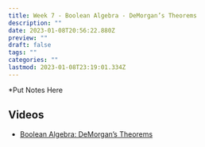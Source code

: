 ```yaml
---
title: Week 7 - Boolean Algebra - DeMorgan’s Theorems
description: ""
date: 2023-01-08T20:56:22.880Z
preview: ""
draft: false
tags: ""
categories: ""
lastmod: 2023-01-08T23:19:01.334Z
---
```


\*Put Notes Here

## Videos

- [Boolean Algebra: DeMorgan’s Theorems](https://youtu.be/7gAnhE6gbNc)
